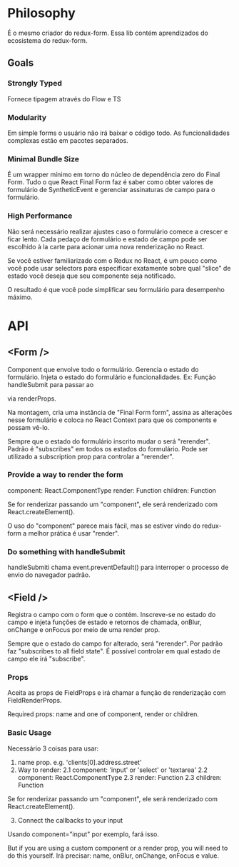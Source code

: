 # Philosophy

É o mesmo criador do redux-form.
Essa lib contém aprendizados do ecosistema do redux-form.

## Goals
### Strongly Typed
Fornece tipagem através do Flow e TS

### Modularity
Em simple forms o usuário não irá baixar o código todo.
As funcionalidades complexas estão em pacotes separados.

### Minimal Bundle Size
É um wrapper mínimo em torno do núcleo de dependência zero do Final Form.
Tudo o que React Final Form faz é saber como obter valores de formulário de SyntheticEvent
e gerenciar assinaturas de campo para o formulário.

### High Performance
Não será necessário realizar ajustes caso o formulário comece a crescer e ficar lento.
Cada pedaço de formulário e estado de campo pode ser escolhido à la carte para acionar
uma nova renderização no React.

Se você estiver familiarizado com o Redux no React, é um pouco como você pode usar selectors para
especificar exatamente sobre qual "slice" de estado você deseja que seu componente seja notificado.

O resultado é que você pode simplificar seu formulário para desempenho máximo.


# API
## <Form \/>
Component que envolve todo o formulário.
Gerencia o estado do formulário.
Injeta o estado do formulário e funcionalidades. Ex: Função handleSubmit para passar ao <form> via renderProps.

Na montagem, <Form /> cria uma instância de "Final Form form", assina as alterações nesse formulário
e coloca no React Context para que os components <Field /> e <FormSpy /> possam vê-lo.

Sempre que o estado do formulário inscrito mudar o <Form /> será "rerender".
Padrão é "subscribes" em todos os estados do formulário.
Pode ser utilizado a subscription prop para controlar a "rerender".

### Provide a way to render the form
component: React.ComponentType
render: Function
children: Function

Se for renderizar passando um "component", ele será renderizado com React.createElement().

O uso do "component" parece mais fácil, mas se estiver vindo do redux-form a melhor prática é usar "render".

### Do something with handleSubmit
handleSubmiti chama event.preventDefault() para interroper o processo de envio do navegador padrão.


## <Field \/>
Registra o campo com o form que o contém.
Inscreve-se no estado do campo e injeta funções de estado e retornos de chamada, onBlur, onChange e onFocus
por meio de uma render prop.

Sempre que o estado do campo for alterado, será "rerender".
Por padrão faz "subscribes to all field state".
É possível controlar em qual estado de campo ele irá "subscribe".

### Props
Aceita as props de FieldProps e irá chamar a função de renderização com FieldRenderProps.

Required props: name and one of component, render or children.

### Basic Usage

Necessário 3 coisas para usar:
1. name prop. e.g. 'clients[0].address.street'
2. Way to render:
    2.1 component: 'input' or 'select' or 'textarea'
    2.2 component: React.ComponentType
    2.3 render: Function
    2.3 children: Function

Se for renderizar passando um "component", ele será renderizado com React.createElement().

3. Connect the callbacks to your input

Usando component="input" por exemplo, <Field /> fará isso.

But if you are using a custom component or a render prop, you will need to do this yourself.
Irá precisar: name, onBlur, onChange, onFocus e value.
